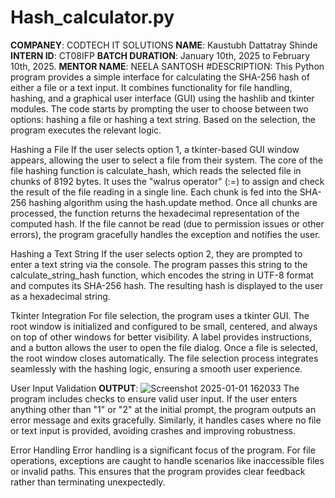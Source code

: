 # Hash_calculator.py
**COMPANEY**: CODTECH IT SOLUTIONS
**NAME**: Kaustubh Dattatray Shinde
**INTERN ID**: CT08IFP
**BATCH DURATION**: January 10th, 2025 to February 10th, 2025.
**MENTOR NAME**: NEELA SANTOSH
#DESCRIPTION:
This Python program provides a simple interface for calculating the SHA-256 hash of either a file or a text input. It combines functionality for file handling, hashing, and a graphical user interface (GUI) using the hashlib and tkinter modules. The code starts by prompting the user to choose between two options: hashing a file or hashing a text string. Based on the selection, the program executes the relevant logic.

Hashing a File
If the user selects option 1, a tkinter-based GUI window appears, allowing the user to select a file from their system. The core of the file hashing function is calculate_hash, which reads the selected file in chunks of 8192 bytes. It uses the "walrus operator" (:=) to assign and check the result of the file reading in a single line. Each chunk is fed into the SHA-256 hashing algorithm using the hash.update method. Once all chunks are processed, the function returns the hexadecimal representation of the computed hash. If the file cannot be read (due to permission issues or other errors), the program gracefully handles the exception and notifies the user.

Hashing a Text String
If the user selects option 2, they are prompted to enter a text string via the console. The program passes this string to the calculate_string_hash function, which encodes the string in UTF-8 format and computes its SHA-256 hash. The resulting hash is displayed to the user as a hexadecimal string.

Tkinter Integration
For file selection, the program uses a tkinter GUI. The root window is initialized and configured to be small, centered, and always on top of other windows for better visibility. A label provides instructions, and a button allows the user to open the file dialog. Once a file is selected, the root window closes automatically. The file selection process integrates seamlessly with the hashing logic, ensuring a smooth user experience.

User Input Validation
**OUTPUT**: ![Screenshot 2025-01-01 162033](https://github.com/user-attachments/assets/be0e36cf-43ce-4257-8757-0df687e2c28e)
The program includes checks to ensure valid user input. If the user enters anything other than "1" or "2" at the initial prompt, the program outputs an error message and exits gracefully. Similarly, it handles cases where no file or text input is provided, avoiding crashes and improving robustness.

Error Handling
Error handling is a significant focus of the program. For file operations, exceptions are caught to handle scenarios like inaccessible files or invalid paths. This ensures that the program provides clear feedback rather than terminating unexpectedly.
